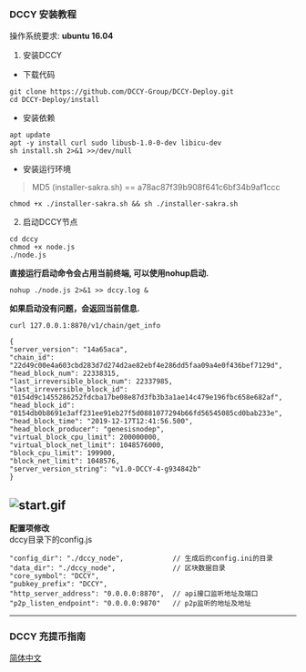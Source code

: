 ### DCCY 安装教程
操作系统要求: **ubuntu 16.04**
1. 安装DCCY
- 下载代码
```
git clone https://github.com/DCCY-Group/DCCY-Deploy.git
cd DCCY-Deploy/install
```
- 安装依赖
```
apt update
apt -y install curl sudo libusb-1.0-0-dev libicu-dev
sh install.sh 2>&1 >>/dev/null
```
- 安装运行环境  
> MD5 (installer-sakra.sh) == a78ac87f39b908f641c6bf34b9af1ccc  
```
chmod +x ./installer-sakra.sh && sh ./installer-sakra.sh
```

2. 启动DCCY节点

```
cd dccy
chmod +x node.js
./node.js
```

**直接运行启动命令会占用当前终端, 可以使用nohup启动.**

```nohup ./node.js 2>&1 >> dccy.log &```

**如果启动没有问题，会返回当前信息.**

```curl 127.0.0.1:8870/v1/chain/get_info```

```
{
"server_version": "14a65aca",
"chain_id": "22d49c00e4a603cbd283d7d274d2ae82ebf4e286dd5faa09a4e0f436bef7129d",
"head_block_num": 22338315,
"last_irreversible_block_num": 22337985,
"last_irreversible_block_id": "0154d9c1455286252fdcba17be08e87d3fb3b3a1ae14c479e196fbc658e682af",
"head_block_id": "0154db0b8691e3aff231ee91eb27f5d0881077294b66fd56545085cd0bab233e",
"head_block_time": "2019-12-17T12:41:56.500",
"head_block_producer": "genesisnodep",
"virtual_block_cpu_limit": 200000000,
"virtual_block_net_limit": 1048576000,
"block_cpu_limit": 199900,
"block_net_limit": 1048576,
"server_version_string": "v1.0-DCCY-4-g934842b"
}
```
![start.gif](https://github.com/DCCY-Group/DCCY-Deploy/blob/master/install/start.gif)
---

**配置项修改**  
dccy目录下的config.js
```
"config_dir": "./dccy_node",            // 生成后的config.ini的目录
"data_dir": "./dccy_node",              // 区块数据目录
"core_symbol": "DCCY",
"pubkey_prefix": "DCCY",
"http_server_address": "0.0.0.0:8870",  // api接口监听地址及端口
"p2p_listen_endpoint": "0.0.0.0:9870"   // p2p监听的地址及地址

```



---
### DCCY 充提币指南

[简体中文](https://github.com/DCCY-Group/DCCY-Deploy/blob/master/install/doc/DCCY%C2%A0Node_Security_Guide.md)  


